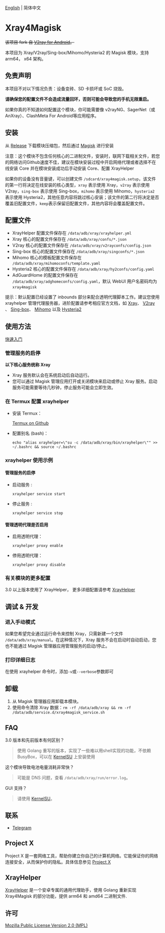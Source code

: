 [English](README.md) | 简体中文

# Xray4Magisk

~~该项目 fork 自 [V2ray for Android](https://github.com/Magisk-Modules-Repo/v2ray)。~~

本项目为 Xray/V2ray/Sing-box/Mihomo/Hysteria2 的 Magisk 模块，支持 arm64， x64 架构。

## 免责声明

本项目不对以下情况负责：设备变砖、SD 卡损坏或 SoC 烧毁。

**请确保您的配置文件不会造成流量回环，否则可能会导致您的手机无限重启。**

如果你真的不知道如何配置这个模块，你可能需要像 v2rayNG、SagerNet（或 AnXray）、ClashMeta For Android等应用程序。

## 安装

从 [Release](https://github.com/Asterisk4Magisk/Xray4Magisk/releases) 下载模块压缩包，然后通过 [Magisk](https://github.com/topjohnwu/Magisk) 进行安装  

注意：这个模块不包含任何核心的二进制文件，安装时，联网下载相关文件，若您的网络访问Github速度不佳，建议在模块安装过程中开启网络代理或者选择不在线安装 Core 并在模块安装成功后手动安装 Core、配置 XrayHelper

如果你的设备没有音量键，可以创建文件 `/sdcard/xray4magisk.setup`，该文件的第一行将决定在线安装的核心类型，`xray` 表示使用 Xray，`v2ray` 表示使用 V2ray，`sing-box` 表示使用 Sing-box，`mihomo` 表示使用 Mihomo，`hysteria2` 表示使用 Hysteria2，其他任意内容将跳过核心安装；该文件的第二行将决定是否覆盖旧配置文件，`keep`表示保留旧配置文件，其他内容将会覆盖配置文件。

## 配置文件

- XrayHelper 配置文件保存在 `/data/adb/xray/xrayhelper.yml`
- Xray 核心的配置文件保存在 `/data/adb/xray/confs/*.json`
- V2ray 核心的配置文件保存在 `/data/adb/xray/v2rayconfs/config.json`
- Sing-box 核心的配置文件保存在 `/data/adb/xray/singconfs/*.json`
- Mihomo 核心的模板配置文件保存在 `/data/adb/xray/mihomoconfs/template.yaml`
- Hysteria2 核心的配置文件保存在 `/data/adb/xray/hy2confs/config.yaml`
- AdGuardHome 的配置文件保存在 `/data/adb/xray/adghomeconfs/config.yaml`，默认 WebUI 用户名密码均为 `xray4magisk`

提示：默认配置已经设置了 inbounds 部分来配合透明代理脚本工作。建议您使用 xrayhelper 管理代理服务器，进阶配置请参考相应官方文档，如 [Xray](https://xtls.github.io/)、 [V2ray](https://www.v2fly.org/) 、 [Sing-box](https://sing-box.sagernet.org/)、 [Mihomo](https://wiki.metacubex.one/) 以及 [Hysteria2](https://hysteria.network/)

## 使用方法

[快速入门](quickstart_zh_CN.md)

### 管理服务的启停

**以下核心服务统称 Xray**

- Xray 服务默认会在系统启动后自动运行。
- 您可以通过 Magisk 管理应用打开或关闭模块来启动或停止 Xray 服务。启动服务可能需要等待几秒钟，停止服务可能会立即生效。

### 在 Termux 配置 xrayhelper
  - 安装 Termux：

    [Termux on Github](https://github.com/termux/termux-app/releases)
  - 配置别名 (bash)：

    `echo "alias xrayhelper=\"su -c /data/adb/xray/bin/xrayhelper\"" >> ~/.bashrc && source ~/.bashrc`

### xrayhelper 使用示例
#### 管理服务的启停
- 启动服务 :

  `xrayhelper service start`

- 停止服务 :

  `xrayhelper service stop`

#### 管理透明代理是否启用
- 启用透明代理：

  `xrayhelper proxy enable`

- 停用透明代理：

  `xrayhelper proxy disable`

### 有关模块的更多配置

3.0 以上版本使用了 XrayHelper， 更多详细配置请参考 [XrayHelper](https://github.com/Asterisk4Magisk/XrayHelper/blob/master/README_zh_CN.md) 

## 调试 & 开发

### 进入手动模式

如果您希望完全通过运行命令来控制 Xray，只需新建一个文件 `/data/adb/xray/manual`。在这种情况下，Xray 服务不会在启动时自动启动，您也不能通过 Magisk 管理器应用管理服务的启动/停止。

### 打印详细日志

在使用 xrayhelper 命令时，添加`-v`或`--verbose`参数即可

## 卸载

1. 从 Magisk 管理器应用卸载本模块。
2. 使用命令清除 Xray 数据：`rm -rf /data/adb/xray && rm -rf /data/adb/service.d/xray4magisk_service.sh`

## FAQ

3.0 版本和先前版本有何区别？

> 使用 Golang 重写的版本，实现了一些难以用shell实现的功能，不依赖 BusyBox，可以在 [KernelSU](https://github.com/tiann/KernelSU) 上安装使用

这个模块导致电池电量消耗非常快？

> 可能是 DNS 问题，查看 `/data/adb/xray/run/error.log`。

GUI 支持？

> 请使用 [KernelSU](https://github.com/tiann/KernelSU)。

## 联系

- [Telegram](https://t.me/AsteriskFactory)

## Project X

Project X 是一套网络工具，帮助你建立你自己的计算机网络。它能保证你的网络连接安全，从而保护你的隐私。具体信息参见 [Project X](https://github.com/XTLS/xray-core)

## XrayHelper

[XrayHelper](https://github.com/Asterisk4Magisk/XrayHelper) 是一个安卓专属的通用代理助手，使用 Golang 重新实现 Xray4Magisk 的部分功能，提供 arm64 和 amd64 二进制文件.

## 许可

[Mozilla Public License Version 2.0 (MPL)](https://github.com/XTLS/Xray-core/blob/main/LICENSE)
